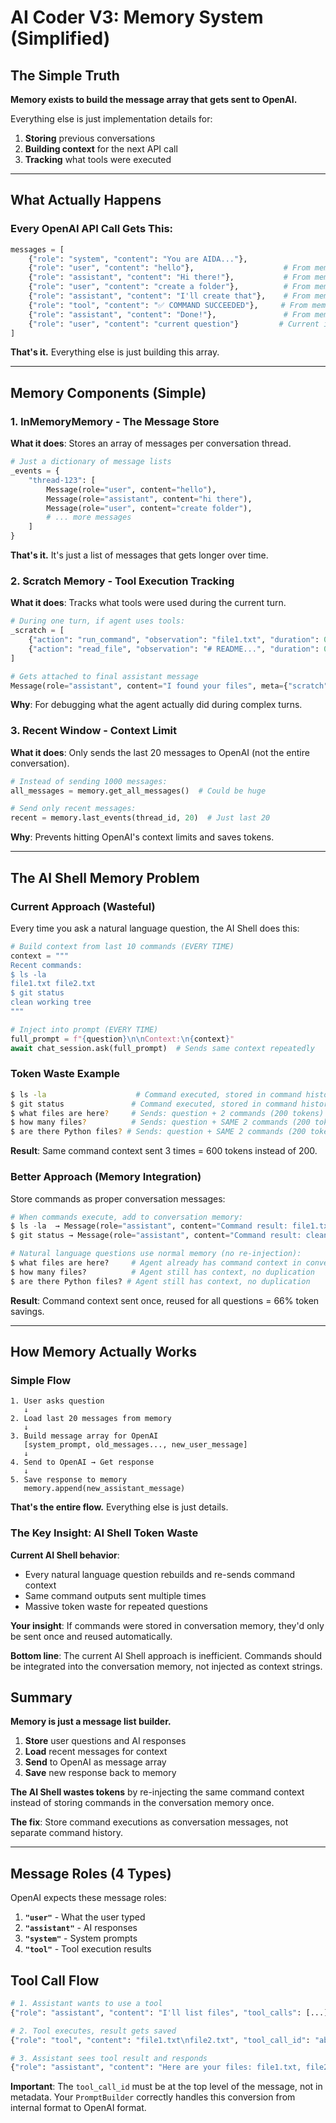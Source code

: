 # AI Coder V3: Memory System (Simplified)

## The Simple Truth

**Memory exists to build the message array that gets sent to OpenAI.**

Everything else is just implementation details for:
1. **Storing** previous conversations
2. **Building context** for the next API call
3. **Tracking** what tools were executed

---

## What Actually Happens

### Every OpenAI API Call Gets This:
```python
messages = [
    {"role": "system", "content": "You are AIDA..."},
    {"role": "user", "content": "hello"},                    # From memory
    {"role": "assistant", "content": "Hi there!"},           # From memory
    {"role": "user", "content": "create a folder"},          # From memory
    {"role": "assistant", "content": "I'll create that"},    # From memory
    {"role": "tool", "content": "✅ COMMAND SUCCEEDED"},     # From memory
    {"role": "assistant", "content": "Done!"},               # From memory
    {"role": "user", "content": "current question"}         # Current input
]
```

**That's it.** Everything else is just building this array.

---

## Memory Components (Simple)

### 1. **InMemoryMemory** - The Message Store

**What it does**: Stores an array of messages per conversation thread.

```python
# Just a dictionary of message lists
_events = {
    "thread-123": [
        Message(role="user", content="hello"),
        Message(role="assistant", content="hi there"),
        Message(role="user", content="create folder"),
        # ... more messages
    ]
}
```

**That's it.** It's just a list of messages that gets longer over time.

### 2. **Scratch Memory** - Tool Execution Tracking

**What it does**: Tracks what tools were used during the current turn.

```python
# During one turn, if agent uses tools:
_scratch = [
    {"action": "run_command", "observation": "file1.txt", "duration": 0.5},
    {"action": "read_file", "observation": "# README...", "duration": 0.2}
]

# Gets attached to final assistant message
Message(role="assistant", content="I found your files", meta={"scratch": _scratch})
```

**Why**: For debugging what the agent actually did during complex turns.

### 3. **Recent Window** - Context Limit

**What it does**: Only sends the last 20 messages to OpenAI (not the entire conversation).

```python
# Instead of sending 1000 messages:
all_messages = memory.get_all_messages()  # Could be huge

# Send only recent messages:
recent = memory.last_events(thread_id, 20)  # Just last 20
```

**Why**: Prevents hitting OpenAI's context limits and saves tokens.

---

## The AI Shell Memory Problem

### Current Approach (Wasteful)

Every time you ask a natural language question, the AI Shell does this:

```python
# Build context from last 10 commands (EVERY TIME)
context = """
Recent commands:
$ ls -la
file1.txt file2.txt
$ git status  
clean working tree
"""

# Inject into prompt (EVERY TIME)
full_prompt = f"{question}\n\nContext:\n{context}"
await chat_session.ask(full_prompt)  # Sends same context repeatedly
```

### Token Waste Example

```bash
$ ls -la                    # Command executed, stored in command history
$ git status               # Command executed, stored in command history
$ what files are here?     # Sends: question + 2 commands (200 tokens)
$ how many files?          # Sends: question + SAME 2 commands (200 tokens)  
$ are there Python files? # Sends: question + SAME 2 commands (200 tokens)
```

**Result**: Same command context sent 3 times = 600 tokens instead of 200.

### Better Approach (Memory Integration)

Store commands as proper conversation messages:

```python
# When commands execute, add to conversation memory:
$ ls -la  → Message(role="assistant", content="Command result: file1.txt file2.txt")
$ git status → Message(role="assistant", content="Command result: clean working tree")

# Natural language questions use normal memory (no re-injection):
$ what files are here?     # Agent already has command context in conversation
$ how many files?          # Agent still has context, no duplication
$ are there Python files? # Agent still has context, no duplication
```

**Result**: Command context sent once, reused for all questions = 66% token savings.

---

## How Memory Actually Works

### Simple Flow

```
1. User asks question
   ↓
2. Load last 20 messages from memory
   ↓  
3. Build message array for OpenAI
   [system_prompt, old_messages..., new_user_message]
   ↓
4. Send to OpenAI → Get response
   ↓
5. Save response to memory
   memory.append(new_assistant_message)
```

**That's the entire flow.** Everything else is just details.

### The Key Insight: AI Shell Token Waste

**Current AI Shell behavior**:
- Every natural language question rebuilds and re-sends command context
- Same command outputs sent multiple times
- Massive token waste for repeated questions

**Your insight**: If commands were stored in conversation memory, they'd only be sent once and reused automatically.

**Bottom line**: The current AI Shell approach is inefficient. Commands should be integrated into the conversation memory, not injected as context strings.

## Summary

**Memory is just a message list builder.**

1. **Store** user questions and AI responses
2. **Load** recent messages for context
3. **Send** to OpenAI as message array
4. **Save** new response back to memory

**The AI Shell wastes tokens** by re-injecting the same command context instead of storing commands in the conversation memory once.

**The fix**: Store command executions as conversation messages, not separate command history.

---

## Message Roles (4 Types)

OpenAI expects these message roles:

1. **`"user"`** - What the user typed
2. **`"assistant"`** - AI responses  
3. **`"system"`** - System prompts
4. **`"tool"`** - Tool execution results

## Tool Call Flow

```python
# 1. Assistant wants to use a tool
{"role": "assistant", "content": "I'll list files", "tool_calls": [...]}

# 2. Tool executes, result gets saved
{"role": "tool", "content": "file1.txt\nfile2.txt", "tool_call_id": "abc123"}

# 3. Assistant sees tool result and responds
{"role": "assistant", "content": "Here are your files: file1.txt, file2.txt"}
```

**Important**: The `tool_call_id` must be at the top level of the message, not in metadata. Your `PromptBuilder` correctly handles this conversion from internal format to OpenAI format.

